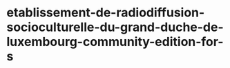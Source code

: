 # etablissement-de-radiodiffusion-socioculturelle-du-grand-duche-de-luxembourg-community-edition-for-s